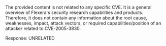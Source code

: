 The provided content is not related to any specific CVE. It is a general overview of Flexera's security research capabilities and products. Therefore, it does not contain any information about the root cause, weaknesses, impact, attack vectors, or required capabilities/position of an attacker related to CVE-2005-3830.

Response: UNRELATED